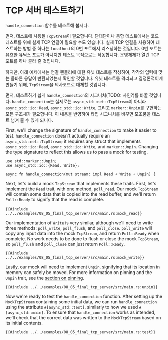 # TCP 서버 테스트하기
`handle_connection` 함수를 테스트해 봅시다.

먼저, 테스트에 사용될 `TcpStream`이 필요합니다. 단대단이나 통합 테스트에서는
코드 테스트를 위해 실제 TCP 연결이 필요할 수도 있습니다. 실제 TCP 연결을
사용하여 테스트하는 방법 중 하나는 `localhost`의 0번 포트에서 리스닝하는
것입니다. 0번 포트는 유효한 유닉스 포트가 아니지만 테스트 목적으로는 작동합니다.
운영체제가 열린 TCP 포트를 하나 골라 줄 것입니다.

하지만, 아래 예제에서는 연결 핸들러에 대한 유닛 테스트를 작성하여, 각각의 입력에
맞는 올바른 응답이 반환되었는지 확인할 것입니다. 유닛 테스트를 격리되고
결정론적이게 만들기 위해,  `TcpStream`을 의사코드로 대체할 것입니다.

먼저, 테스트하기 쉽게 `handle_connection`의 시그니처(TODO: 사인?)를 바꿀
것입니다. `handle_connection`는 실제로는 `async_std::net::TcpStream`이 아니라
`async_std::io::Read`, `async_std::io::Write`, 그리고 `marker::Unpin`를 구현하는
모든 구조체가 필요합니다. 이 내용을 반영하여 타입 시그니처를 바꾸면 모조품을
테스트 넘겨 줄 수 있게 되니다.

First, we'll change the signature of `handle_connection` to make it easier to test.
`handle_connection` doesn't actually require an `async_std::net::TcpStream`;
it requires any struct that implements `async_std::io::Read`, `async_std::io::Write`, and `marker::Unpin`.
Changing the type signature to reflect this allows us to pass a mock for testing.
```rust,ignore
use std::marker::Unpin;
use async_std::io::{Read, Write};

async fn handle_connection(mut stream: impl Read + Write + Unpin) {
```

Next, let's build a mock `TcpStream` that implements these traits.
First, let's implement the `Read` trait, with one method, `poll_read`.
Our mock `TcpStream` will contain some data that is copied into the read buffer,
and we'll return `Poll::Ready` to signify that the read is complete.
```rust,ignore
{{#include ../../examples/08_05_final_tcp_server/src/main.rs:mock_read}}
```

Our implementation of `Write` is very similar,
although we'll need to write three methods: `poll_write`, `poll_flush`, and `poll_close`.
`poll_write` will copy any input data into the mock `TcpStream`, and return `Poll::Ready` when complete.
No work needs to be done to flush or close the mock `TcpStream`, so `poll_flush` and `poll_close`
can just return `Poll::Ready`.
```rust,ignore
{{#include ../../examples/08_05_final_tcp_server/src/main.rs:mock_write}}
```

Lastly, our mock will need to implement `Unpin`, signifying that its location in memory can safely be moved.
For more information on pinning and the `Unpin` trait, see the [section on pinning](../04_pinning/01_chapter.md).
```rust,ignore
{{#include ../../examples/08_05_final_tcp_server/src/main.rs:unpin}}
```

Now we're ready to test the `handle_connection` function.
After setting up the `MockTcpStream` containing some initial data,
we can run `handle_connection` using the attribute `#[async_std::test]`, similarly to how we used `#[async_std::main]`.
To ensure that `handle_connection` works as intended, we'll check that the correct data
was written to the `MockTcpStream` based on its initial contents.
```rust,ignore
{{#include ../../examples/08_05_final_tcp_server/src/main.rs:test}}
```
